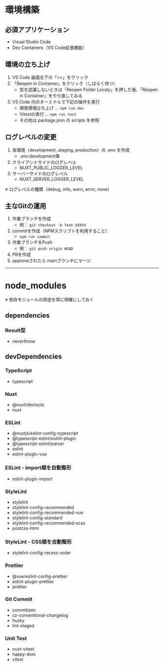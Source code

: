 # 環境構築

## 必須アプリケーション

- Visual Studio Code
- Dev Containers（VS Code拡張機能）

## 環境の立ち上げ

1. VS Code 画面左下の「><」をクリック
2. 「Reopen in Container」をクリック（しばらく待つ）
   - 型を認識しないときは「Reopen Folder Localy」を押した後、「Reopen in Container」をやり直してみる
3. VS Code 内のターミナルで下記の操作を実行
   - 開発環境立ち上げ ... `npm run dev`
   - Vitestの実行 ... `npm run test`
   - その他は package.json の scripts を参照

## ログレベルの変更

1. 各環境（development, staging, production）の .env を作成
   - .env.development等
2. クライアントサイドのログレベル
   - NUXT_PUBLIC_LOGGER_LEVEL
3. サーバーサイドのログレベル
   - NUXT_SERVER_LOGGER_LEVEL

※ ログレベルの種類（debug, info, warn, error, none）

## 主なGitの運用

1. 作業ブランチを作成
   - 例： `git checkout -b feat-XXXXX`
2. commitを作成（NPMスクリプトを利用すること）
   - `npm run commit`
3. 作業ブランチをPush
   - 例： `git push origin HEAD`
4. PRを作成
5. approveされたら mainブランチにマージ

---

# node_modules

※ 依存モジュールの用途を常に明確にしておく

## dependencies

### Result型

- neverthrow

## devDependencies

### TypeScript

- typescript

### Nuxt

- @nuxt/devtools
- nuxt

### ESLint

- @nuxtjs/eslint-config-typescript
- @typescript-eslint/eslint-plugin
- @typescript-eslint/parser
- eslint
- eslint-plugin-vue

### ESLint - import順を自動整形

- eslint-plugin-import

### StyleLint

- stylelint
- stylelint-config-recommended
- stylelint-config-recommended-vue
- stylelint-config-standard
- stylelint-config-recommended-scss
- postcss-html

### StyleLint - CSS順を自動整形

- stylelint-config-recess-order

### Prettier

- @vue/eslint-config-prettier
- eslint-plugin-prettier
- prettier

### Git Commit

- commitizen
- cz-conventional-changelog
- husky
- lint-staged

### Unit Test

- nuxt-vitest
- happy-dom
- vitest
